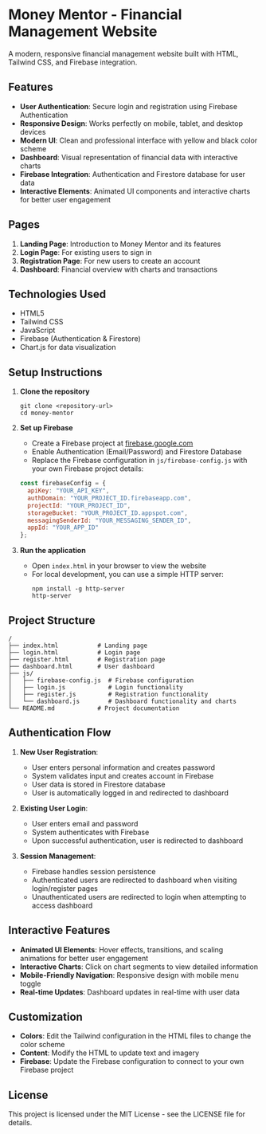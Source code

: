 
# Money Mentor - Financial Management Website

A modern, responsive financial management website built with HTML, Tailwind CSS, and Firebase integration.

## Features

- **User Authentication**: Secure login and registration using Firebase Authentication
- **Responsive Design**: Works perfectly on mobile, tablet, and desktop devices
- **Modern UI**: Clean and professional interface with yellow and black color scheme
- **Dashboard**: Visual representation of financial data with interactive charts
- **Firebase Integration**: Authentication and Firestore database for user data
- **Interactive Elements**: Animated UI components and interactive charts for better user engagement

## Pages

1. **Landing Page**: Introduction to Money Mentor and its features
2. **Login Page**: For existing users to sign in
3. **Registration Page**: For new users to create an account
4. **Dashboard**: Financial overview with charts and transactions

## Technologies Used

- HTML5
- Tailwind CSS
- JavaScript
- Firebase (Authentication & Firestore)
- Chart.js for data visualization

## Setup Instructions

1. **Clone the repository**
   ```
   git clone <repository-url>
   cd money-mentor
   ```

2. **Set up Firebase**
   - Create a Firebase project at [firebase.google.com](https://firebase.google.com)
   - Enable Authentication (Email/Password) and Firestore Database
   - Replace the Firebase configuration in `js/firebase-config.js` with your own Firebase project details:
   ```javascript
   const firebaseConfig = {
     apiKey: "YOUR_API_KEY",
     authDomain: "YOUR_PROJECT_ID.firebaseapp.com",
     projectId: "YOUR_PROJECT_ID",
     storageBucket: "YOUR_PROJECT_ID.appspot.com",
     messagingSenderId: "YOUR_MESSAGING_SENDER_ID",
     appId: "YOUR_APP_ID"
   };
   ```

3. **Run the application**
   - Open `index.html` in your browser to view the website
   - For local development, you can use a simple HTTP server:
     ```
     npm install -g http-server
     http-server
     ```

## Project Structure

```
/
├── index.html           # Landing page
├── login.html           # Login page
├── register.html        # Registration page
├── dashboard.html       # User dashboard
├── js/
│   ├── firebase-config.js  # Firebase configuration
│   ├── login.js            # Login functionality
│   ├── register.js         # Registration functionality
│   └── dashboard.js        # Dashboard functionality and charts
└── README.md            # Project documentation
```

## Authentication Flow

1. **New User Registration**:
   - User enters personal information and creates password
   - System validates input and creates account in Firebase
   - User data is stored in Firestore database
   - User is automatically logged in and redirected to dashboard

2. **Existing User Login**:
   - User enters email and password
   - System authenticates with Firebase
   - Upon successful authentication, user is redirected to dashboard

3. **Session Management**:
   - Firebase handles session persistence
   - Authenticated users are redirected to dashboard when visiting login/register pages
   - Unauthenticated users are redirected to login when attempting to access dashboard

## Interactive Features

- **Animated UI Elements**: Hover effects, transitions, and scaling animations for better user engagement
- **Interactive Charts**: Click on chart segments to view detailed information
- **Mobile-Friendly Navigation**: Responsive design with mobile menu toggle
- **Real-time Updates**: Dashboard updates in real-time with user data

## Customization

- **Colors**: Edit the Tailwind configuration in the HTML files to change the color scheme
- **Content**: Modify the HTML to update text and imagery
- **Firebase**: Update the Firebase configuration to connect to your own Firebase project

## License

This project is licensed under the MIT License - see the LICENSE file for details.
